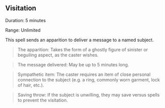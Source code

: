 ## Visitation       

Duration: 5 minutes

Range: Unlimited

This spell sends an apparition to deliver a message to a named subject.

> The apparition: Takes the form of a ghostly figure of sinister or beguiling aspect, as the caster wishes.

> The message delivered: May be up to 5 minutes long.

> Sympathetic item: The caster requires an item of close personal connection to the subject (e.g. a ring, commonly worn garment, lock of hair, etc.).

> Saving throw: If the subject is unwilling, they may save versus spells to prevent the visitation.